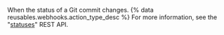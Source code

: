 When the status of a Git commit changes. {% data reusables.webhooks.action_type_desc %} For more information, see the "[statuses](/rest/reference/repos#statuses)" REST API.
